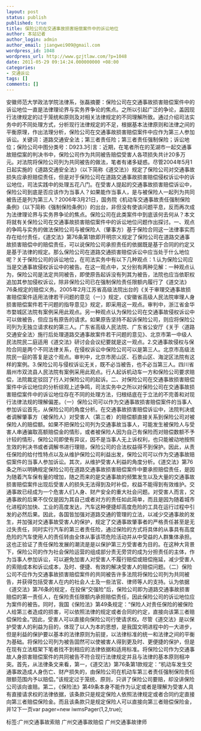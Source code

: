 ```yaml
---
layout: post
status: publish
published: true
title: 保险公司在交通事故损害赔偿案件中的诉讼地位
author: 本站记者
author_login: admin
author_email: jiangwei909@gmail.com
wordpress_id: 1048
wordpress_url: http://www.gzjtlaw.com/?p=1048
date: 2011-05-29 09:14:24.000000000 +08:00
categories:
- 交通诉讼
tags: []
comments: []
---
```

安徽师范大学政法学院法律系，张磊摘要：保险公司在交通事故损害赔偿案件中的诉讼地位一直是法律理论界与实务界争论的焦点。之所以引起广泛的争论，盖因现行法律规定的过于笼统和原则及对相关法律规定的不同理解所致。通过介绍司法实务中的不同处理方式，分析现行法律规定的不足，根据基本法律原则和法律之间的平衡原理，作出法理分析，保险公司在交通事故损害赔偿案件中应作为第三人参加诉讼。关键词：道路交通安全法；第三者责任险；第三者责任强制保险；诉讼地位；保险公司中图分类号：D923.3引言：近期，在笔者所在的芜湖市一起交通事故赔偿案的判决书中，保险公司作为共同被告赔偿受害人各项损失共计20多万元。对法院将保险公司列为共同被告的做法，笔者有诸多疑惑。尽管2004年5月1日起实施的《道路交通安全法》（以下简称《道交法》）规定了保险公司对交通事故损失应承担赔偿责任，但是对于保险公司在道路交通事故损害赔偿侵权诉讼中的诉讼地位，司法实践中的处理五花八门。在受害人提起的交通事故损害赔偿诉讼中，保险公司到底是否应该作为当事人？如果能作当事人，是与被保险人一起列为共同被告还是列为第三人？2006年3月21日，国务院《机动车交通事故责任强制保险条例》（以下简称《强制保险条例》）的出台，非但没有使该问题平息，反而再次成为法律理论界与实务界争论的焦点。保险公司在此类案件中到底该何去何从？本文将就有关保险公司在交通事故损害赔偿案件中的诉讼地位问题作出探讨。一、观点的争鸣与实务的做法保险公司与被保险人（肇事方）基于保险合同这一法律事实而存在给付责任，《道交法》第76条第1款即开明宗义规定了保险公司在道路交通事故损害赔偿中的赔偿责任，可以说保险公司承担责任的依据既是基于合同的约定又是基于法律的规定。那么保险公司在道路交通损害赔偿诉讼中应当处于什么地位呢？关于保险公司的诉讼地位，在司法实务中有以下几种观点：1.认为保险公司应当是交通事故侵权诉讼中的被告。在这一观点中，又分别有两种见解：一种观点认为，保险公司是法定共同被告，即使原告起诉没有列其为被告，法院也应当依职权追加其参加侵权诉讼，除非保险公司已在强制保险责任限额内履行了《道交法》76条规定的赔偿义务。2005年2月江苏省高级法院出台的《关于审理交通事故损害赔偿案件适用法律若干问题的意见（一）》规定，《安徽省高级人民法院审理人身损害赔偿案件若干问题的指导意见》规定，即采用这一观点。审判中，浙江省金华市婺城区法院有案例采用此观点。另一种观点认为保险公司在交通事故侵权诉讼中可以做被告，但应当有原告的请求。如果原告坚持不起诉保险公司，则应将保险公司列为无独立请求权的第三人。广东省高级人民法院、广东省公安厅《关于〈道路交通安全法〉施行后处理道路交通事故案件若干问题的意见》、北京市第一中级人民法院民二庭适用《道交法》研讨会会议纪要就是这一观点。2.交通事故侵权与保险合同是两个不同法律关系，在侵权诉讼中保险公司可以是第三人。北京市高级法院民一庭的答复是这个观点。审判中，北京市房山区、石景山区、海淀区法院有这样的案例。3.保险公司与侵权诉讼无关，既不必当被告，也不必当第三人。四川省眉州市双流县人民法院有案例采用此观点。行人起诉机动车一方和保险公司要求赔偿，法院裁定驳回了行人对保险公司的起诉。二、对保险公司在交通事故损害赔偿案件中诉讼地位的分析综观上述争鸣，司法实务中之所以对保险公司在交通事故损害赔偿案件中的诉讼地位存在不同的处理方法，归根结底在于立法的不完善和对现行法律法规的理解偏差。（一）保险公司可以作为交通事故损害赔偿案件的当事人参加诉讼首先，从保险公司的角度分析。在交通事故损害赔偿诉讼中，法院判决或者调解肇事方（被保险人）对受害人（第三者）的赔偿额直接关系到保险公司对被保险人的赔偿额。如果不把保险公司列为交通事故当事人，可能发生被保险人与受害人串通骗取高额赔偿金的情形，或者被保险人因为自己有保险而对赔偿数额不予计较的情形，保险公司即使有异议，因不是当事人无上诉权利，也只能被动地按照生效的判决书或者调解书进行理赔，保险公司的合法权益得不到保护。因此，从责任保险的给付性特点以及从维护保险公司利益出发，保险公司可以作为交通事故赔偿案件的当事人参加诉讼。其次，从维护受害人利益的角度分析。《道交法》第76条之所以明确规定保险公司在道路交通事故损害赔偿案件中要承担赔偿责任，是因为随着汽车保有量的增加，随之而来的是交通事故的频繁发生以及大量的交通事故损害赔偿案件出现后受害人的损失无法得到及时补偿，权益不能得到有效维护。交通事故已经成为一个危害人们人身、财产安全的重大社会问题。对受害人而言，交通事故的后果不仅仅是因为其自己或者对方的责任如此简单，而且是因为随着城市化进程的加快、工业的高度发达，汽车这种便捷却高度危险的工具在运行过程中引发的必然后果。因此，各国皆加强对道路交通的管理的立法，以减少交通事故的发生，并加强对交通事故受害人的保护，规定了交通事故肇事者的严格责任甚至是无过失责任，同时实行汽车的第三者责任险，通过保险的方式将具体的从事具有高度危险的汽车使用人的责任转由全体从事该项危险活动并从中受益的人群集体承担。这也正验证了责任保险发展的潮流是是以保护第三方受害者为目的。在这种大背景下，保险公司的作为社会保险运营的组成部分责无旁贷的成为分担责任的主体，作为当事人参加诉讼，可以避免加害人对受害人不履行赔偿或赔偿拖延，减少受害人的索赔成本和诉讼成本，及时、便捷、有效的解决受害人的赔偿问题。（二）保险公司不应作为交通事故损害赔偿案件的共同被告许多法院将保险公司列为共同被告，并获得包括受害人在内的社会人士及一些法官、律师等人的支持。认为依据《道交法》第76条的规定，在投保&ldquo;交强险&rdquo;后，保险公司即为道路交通事故损害赔偿的第一责任人，在保险责任限额内承担赔偿责任，因此保险公司的诉讼地位应为案件的被告。同时，我国《保险法》第49条规定：&ldquo;保险人对责任保险的被保险人给第三者造成的损害，可以依照法律的规定或者合同的约定，直接向该第三者赔偿保险金。&rdquo;因此，受害人可以直接向保险公司行使请求权。尽管《道交法》是以保护受害人的利益为目的，体现了以人为本的思想，是我国文明进程中的一大进步，但是利益的保护要以基本的法律原则为前提，以法律标准的统一和法律之间的平衡为基础。将保险公司列为被告固然可以使被害人得到更及时、更便捷的保护，但是在现有立法框架下笔者找不到相应的法律依据和适用标准。将保险公司作为交通事故人身损害赔偿案件的共同被告不符合现行法律规定并且与法律的基本原则相冲突。首先，从法律条文来看，第一，《道交法》第76条第1款规定：&ldquo;机动车发生交通事故造成人身伤亡、财产损失的，由保险公司在机动车第三者责任强制保险责任限额范围内予以赔偿。&rdquo;该规定过于笼统、原则，只讲了保险公司要赔，却没讲保险公司该向谁赔。第二，《保险法》第49条本身不能作为认定或者是理解为受害人具有直接请求权的法律依据，该条款只是规定保险人依照法律规定或者合同约定直接向第三者赔偿保险金。而且该条款只是规定保险人可以直接向第三者赔偿保险金，并12下一页var pager=new iwmsPager(1,2,true);标签:广州交通事故索赔 广州交通事故赔偿 广州交通事故律师
